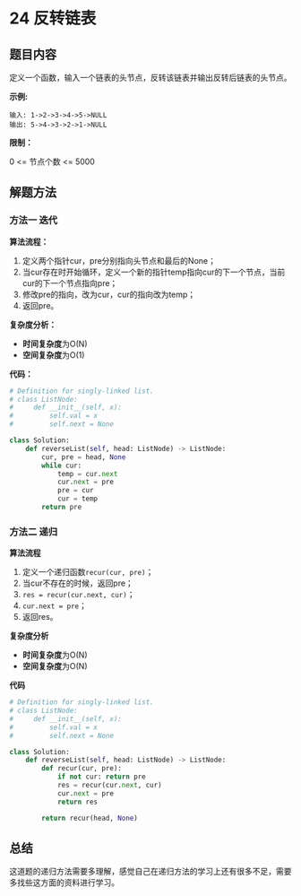 # 24 反转链表

## 题目内容

定义一个函数，输入一个链表的头节点，反转该链表并输出反转后链表的头节点。

**示例:**

```
输入: 1->2->3->4->5->NULL
输出: 5->4->3->2->1->NULL
```

**限制：**

0 <= 节点个数 <= 5000

## 解题方法

### 方法一 迭代

**算法流程：**

1. 定义两个指针cur，pre分别指向头节点和最后的None；
2. 当cur存在时开始循环，定义一个新的指针temp指向cur的下一个节点，当前cur的下一个节点指向pre；
3. 修改pre的指向，改为cur，cur的指向改为temp；
4. 返回pre。

**复杂度分析：**

* **时间复杂度**为O(N)
* **空间复杂度**为O(1)

**代码：**

```python
# Definition for singly-linked list.
# class ListNode:
#     def __init__(self, x):
#         self.val = x
#         self.next = None

class Solution:
    def reverseList(self, head: ListNode) -> ListNode:
        cur, pre = head, None
        while cur:
            temp = cur.next
            cur.next = pre
            pre = cur
            cur = temp
        return pre
```

### 方法二 递归

**算法流程**

1. 定义一个递归函数`recur(cur, pre)`；
2. 当cur不存在的时候，返回pre；
3. `res = recur(cur.next, cur)`；
4. `cur.next = pre`；
5. 返回res。

**复杂度分析**

* **时间复杂度**为O(N)
* **空间复杂度**为O(N)

**代码**

```python
# Definition for singly-linked list.
# class ListNode:
#     def __init__(self, x):
#         self.val = x
#         self.next = None

class Solution:
    def reverseList(self, head: ListNode) -> ListNode:
        def recur(cur, pre):
            if not cur: return pre
            res = recur(cur.next, cur)
            cur.next = pre
            return res

        return recur(head, None)
```

## 总结

这道题的递归方法需要多理解，感觉自己在递归方法的学习上还有很多不足，需要多找些这方面的资料进行学习。